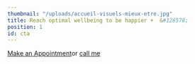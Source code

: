 ```yaml
---
thumbnail: "/uploads/accueil-visuels-mieux-etre.jpg"
title: Reach optimal wellbeing to be happier +  &#128578;
position: 1
id: cta
---
```

<a class="button" href="https://www.gorendezvous.com/homepage/111690" target="_blank">Make an Appointment</a><span class="self_center">or <a href="tel:+14189559602">call me</a></span>